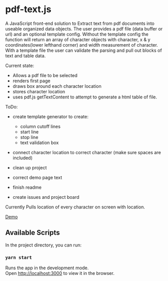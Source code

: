 # pdf-text.js

A JavaScript front-end solution to Extract text from pdf documents into useable organized data objects. The user provides a pdf file (data buffer or url) and an optional template config. Without the template config the function will return an array of character objects with character, x & y coordinates(lower lefthand corner) and width measurement of character. With a template file the user can validate the parsing and pull out blocks of text and table data. 


Current state:

- Allows a pdf file to be selected
- renders first page
- draws box around each character location
- stores character location
- uses pdf.js getTextContent to attempt to generate a html table of file.

ToDo:

- create template generator to create:

  - column cutoff lines
  - start line
  - stop line
  - text validation box

- connect character location to correct character (make sure spaces are included)
- clean up project
- correct demo page text
- finish readme
- create issues and project board

Currently Pulls location of every character on screen with location.

[Demo](https://pdf-table-dev.netlify.com/)

## Available Scripts

In the project directory, you can run:

### `yarn start`

Runs the app in the development mode.<br />
Open [http://localhost:3000](http://localhost:3000) to view it in the browser.
